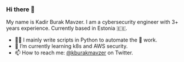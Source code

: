 ### Hi there :wave:

My name is Kadir Burak Mavzer. I am a cybersecurity engineer with 3+ years experience. Currently based in Estonia 🇪🇪.

- 👨‍💻 I mainly write scripts in Python to automate the :monkey: work.
- 🌱 I’m currently learning k8s and AWS security.
- 📫 How to reach me: [@kburakmavzer](https://twitter.com/kburakmavzer) on Twitter.
